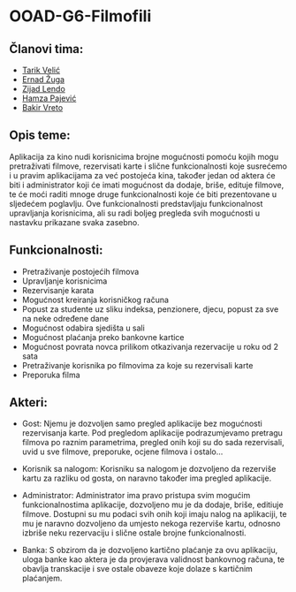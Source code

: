 # OOAD-G6-Filmofili
## Članovi tima:
* [Tarik Velić](https://github.com/tvelic1)
* [Ernad Žuga](https://github.com/ezuga1)
* [Zijad Lendo](https://github.com/zlendo1)
* [Hamza Pajević](https://github.com/hpajevic1)
* [Bakir Vreto](https://github.com/bv1232)

## Opis teme:
Aplikacija za kino nudi korisnicima brojne mogućnosti pomoću kojih mogu pretraživati filmove, rezervisati karte i slične funkcionalnosti koje susrećemo i u pravim aplikacijama za već postojeća kina, također jedan od aktera će biti i administrator koji će imati mogućnost da dodaje, briše, edituje filmove, te će moći raditi mnoge druge funkcionalnosti koje će biti prezentovane u sljedećem poglavlju. Ove funkcionalnosti predstavljaju funkcionalnost upravljanja korisnicima, ali su radi boljeg pregleda svih mogućnosti u nastavku prikazane svaka zasebno.

## Funkcionalnosti:
* Pretraživanje postojećih filmova
* Upravljanje korisnicima
* Rezervisanje karata
* Mogućnost kreiranja korisničkog računa
* Popust za studente uz sliku indeksa, penzionere, djecu, popust za sve na neke određene dane
* Mogućnost odabira sjedišta u sali
* Mogućnost plaćanja preko bankovne kartice
* Mogućnost povrata novca prilikom otkazivanja rezervacije u roku od 2 sata
* Pretraživanje korisnika po filmovima za koje su rezervisali karte
* Preporuka filma


## Akteri:
* Gost:
  Njemu je dozvoljen samo pregled aplikacije bez mogućnosti rezervisanja karte. Pod pregledom aplikacije podrazumjevamo pretragu filmova po raznim parametrima, pregled onih koji su do sada rezervisali, uvid u sve filmove, preporuke, ocjene filmova i ostalo...
  
* Korisnik sa nalogom:
  Korisniku sa nalogom je dozvoljeno da rezerviše kartu za razliku od gosta, on naravno također ima pregled aplikacije.
  
* Administrator:
  Administrator ima pravo pristupa svim mogućim funkcionalnostima aplikacije, dozvoljeno mu je da dodaje, briše, editiuje filmove.
  Dostupni su mu podaci svih onih koji imaju nalog na aplikaciji, te mu je naravno dozvoljeno da umjesto nekoga rezerviše kartu, odnosno izbriše neku rezervaciju i       slične ostale brojne funkcionalnosti.
  
* Banka:
  S obzirom da je dozvoljeno kartično plaćanje za ovu aplikaciju, uloga banke kao aktera je da provjerava validnost bankovnog računa, te obavlja transkacije i sve       ostale obaveze koje dolaze s kartičnim plaćanjem.
